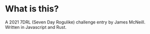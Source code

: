 # What is this?

A 2021 7DRL (Seven Day Rogulike) challenge entry by James McNeill. Written in Javascript and Rust.

